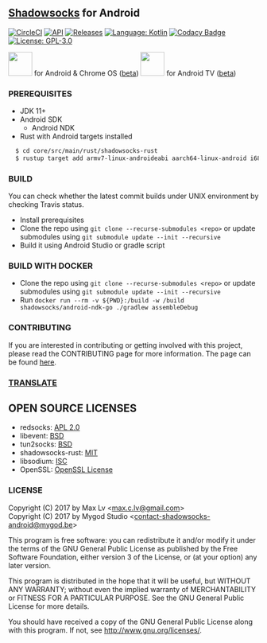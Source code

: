 ## [Shadowsocks](https://shadowsocks.org) for Android

[![CircleCI](https://circleci.com/gh/shadowsocks/shadowsocks-android.svg?style=shield)](https://circleci.com/gh/shadowsocks/shadowsocks-android)
[![API](https://img.shields.io/badge/API-23%2B-brightgreen.svg?style=flat)](https://android-arsenal.com/api?level=23)
[![Releases](https://img.shields.io/github/downloads/shadowsocks/shadowsocks-android/total.svg)](https://github.com/shadowsocks/shadowsocks-android/releases)
[![Language: Kotlin](https://img.shields.io/github/languages/top/shadowsocks/shadowsocks-android.svg)](https://github.com/shadowsocks/shadowsocks-android/search?l=kotlin)
[![Codacy Badge](https://api.codacy.com/project/badge/Grade/1a21d48d466644cdbcb57a1889abea5b)](https://www.codacy.com/app/shadowsocks/shadowsocks-android?utm_source=github.com&amp;utm_medium=referral&amp;utm_content=shadowsocks/shadowsocks-android&amp;utm_campaign=Badge_Grade)
[![License: GPL-3.0](https://img.shields.io/badge/license-GPL--3.0-orange.svg)](https://www.gnu.org/licenses/gpl-3.0)

<a href="https://play.google.com/store/apps/details?id=com.github.yellowvpn"><img src="https://play.google.com/intl/en_us/badges/images/generic/en-play-badge.png" height="48"></a>
for Android & Chrome OS ([beta](https://play.google.com/apps/testing/com.github.yellowvpn))
<a href="https://play.google.com/store/apps/details?id=com.github.yellowvpn.tv"><img src="https://play.google.com/intl/en_us/badges/images/generic/en-play-badge.png" height="48"></a>
for Android TV ([beta](https://play.google.com/apps/testing/com.github.yellowvpn.tv))


### PREREQUISITES

* JDK 11+
* Android SDK
  - Android NDK
* Rust with Android targets installed  

```bash
  $ cd core/src/main/rust/shadowsocks-rust
  $ rustup target add armv7-linux-androideabi aarch64-linux-android i686-linux-android x86_64-linux-android
```

### BUILD

You can check whether the latest commit builds under UNIX environment by checking Travis status.

* Install prerequisites
* Clone the repo using `git clone --recurse-submodules <repo>` or update submodules using `git submodule update --init --recursive`
* Build it using Android Studio or gradle script

### BUILD WITH DOCKER

* Clone the repo using `git clone --recurse-submodules <repo>` or update submodules using `git submodule update --init --recursive`
* Run `docker run --rm -v ${PWD}:/build -w /build shadowsocks/android-ndk-go ./gradlew assembleDebug`

### CONTRIBUTING

If you are interested in contributing or getting involved with this project, please read the CONTRIBUTING page for more information.  The page can be found [here](https://github.com/shadowsocks/shadowsocks-android/blob/master/CONTRIBUTING.md).


### [TRANSLATE](https://discourse.shadowsocks.org/t/poeditor-translation-main-thread/30)

## OPEN SOURCE LICENSES

<ul>
    <li>redsocks: <a href="https://github.com/shadowsocks/redsocks/blob/shadowsocks-android/README">APL 2.0</a></li>
    <li>libevent: <a href="https://github.com/shadowsocks/libevent/blob/master/LICENSE">BSD</a></li>
    <li>tun2socks: <a href="https://github.com/shadowsocks/badvpn/blob/shadowsocks-android/COPYING">BSD</a></li>
    <li>shadowsocks-rust: <a href="https://github.com/shadowsocks/shadowsocks-rust/blob/master/LICENSE">MIT</a></li>
    <li>libsodium: <a href="https://github.com/jedisct1/libsodium/blob/master/LICENSE">ISC</a></li>
    <li>OpenSSL: <a href="https://www.openssl.org/source/license-openssl-ssleay.txt">OpenSSL License</a></li>
</ul>


### LICENSE

Copyright (C) 2017 by Max Lv <<max.c.lv@gmail.com>>  
Copyright (C) 2017 by Mygod Studio <<contact-shadowsocks-android@mygod.be>>

This program is free software: you can redistribute it and/or modify
it under the terms of the GNU General Public License as published by
the Free Software Foundation, either version 3 of the License, or
(at your option) any later version.

This program is distributed in the hope that it will be useful,
but WITHOUT ANY WARRANTY; without even the implied warranty of
MERCHANTABILITY or FITNESS FOR A PARTICULAR PURPOSE.  See the
GNU General Public License for more details.

You should have received a copy of the GNU General Public License
along with this program. If not, see <http://www.gnu.org/licenses/>.
